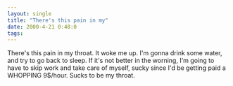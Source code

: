 ```yaml
---
layout: single
title: "There's this pain in my"
date: 2000-4-21 0:48:0
tags: 
---
```


There's this pain in my throat. It woke me up. I'm gonna drink some water, and try to go back to sleep. If it's not better in the worning, I'm going to have to skip work and take care of myself, sucky since I'd be getting paid a WHOPPING 9$/hour. Sucks to be my throat.

